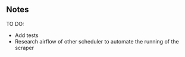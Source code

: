 ## Notes

TO DO:

* Add tests
* Research airflow of other scheduler to automate the running of the scraper